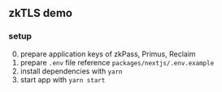 ## zkTLS demo

### setup

0. prepare application keys of zkPass, Primus, Reclaim
1. prepare `.env` file reference `packages/nextjs/.env.example`
2. install dependencies with `yarn`
3. start app with `yarn start`
